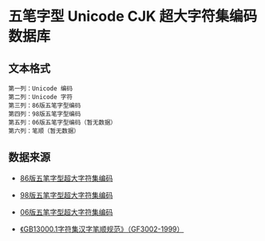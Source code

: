 # 五笔字型 Unicode CJK 超大字符集编码数据库

## 文本格式

```
第一列：Unicode 编码
第二列：Unicode 字符
第三列：86版五笔字型编码
第四列：98版五笔字型编码
第五列：06版五笔字型编码（暂无数据）
第六列：笔顺（暂无数据）
```

## 数据来源

* [86版五笔字型超大字符集编码](https://pan.baidu.com/s/1hq5kedm)

* [98版五笔字型超大字符集编码](https://github.com/yanhuacuo/98wubi-unicode)

* [06版五笔字型超大字符集编码](https://github.com/CNMan/UnicodeCJK-WuBi06)

* [《GB13000.1字符集汉字笔顺规范》（GF3002-1999）](http://club.excelhome.net/thread-649531-1-1.html)
